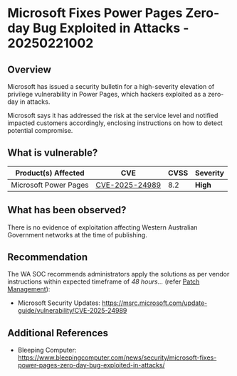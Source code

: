 # Microsoft Fixes Power Pages Zero-day Bug Exploited in Attacks - 20250221002

## Overview

Microsoft has issued a security bulletin for a high-severity elevation of privilege vulnerability in Power Pages, which hackers exploited as a zero-day in attacks.

Microsoft says it has addressed the risk at the service level and notified impacted customers accordingly, enclosing instructions on how to detect potential compromise.

## What is vulnerable?

| Product(s) Affected | CVE                                                             | CVSS | Severity |
| ------------------- | --------------------------------------------------------------- | ---- | -------- |
| Microsoft Power Pages| [CVE-2025-24989](https://msrc.microsoft.com/update-guide/vulnerability/CVE-2025-24989) | 8.2  | **High** |

## What has been observed?

There is no evidence of exploitation affecting Western Australian Government networks at the time of publishing.

## Recommendation

The WA SOC recommends administrators apply the solutions as per vendor instructions within expected timeframe of *48 hours...* (refer [Patch Management](../guidelines/patch-management.md)):

- Microsoft Security Updates: <https://msrc.microsoft.com/update-guide/vulnerability/CVE-2025-24989>

## Additional References

- Bleeping Computer: <https://www.bleepingcomputer.com/news/security/microsoft-fixes-power-pages-zero-day-bug-exploited-in-attacks/>
